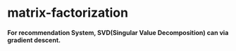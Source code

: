 # matrix-factorization

#### For recommendation System, SVD(Singular Value Decomposition) can via **gradient descent**.

